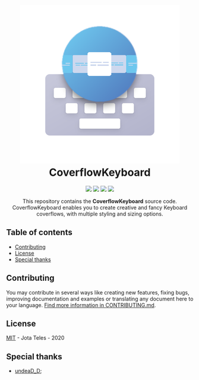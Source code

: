 <h1 align="center">
  <br>
    <img src="docs/logo.png"/>
  <br>
  CoverflowKeyboard
</h1>

<p align="center">
  <img src="https://badgen.net/github/tag/micromatch/micromatch" />
  <img src="https://badgen.net/badge/icon/Cocoapods, SPM?label=Integration" />
  <img src="https://badgen.net/badge/icon/iOS, iPadOS?label=Platforms" />
  <img src="https://badgen.net/github/license/micromatch/micromatch" />
  <br>
</p>

<p align="center">
  This repository contains the <strong>CoverflowKeyboard</strong> source code.
  CoverflowKeyboard enables you to create creative and fancy Keyboard coverflows, with multiple styling and sizing options.
</p>

## Table of contents

  * [Contributing](#contributing)
  * [License](#license)
  * [Special thanks](#special-thanks)

## Contributing

You may contribute in several ways like creating new features, fixing bugs, improving documentation and examples
or translating any document here to your language. [Find more information in CONTRIBUTING.md](CONTRIBUTING.md).

## License

[MIT](LICENSE) - Jota Teles - 2020

## Special thanks

* [undeaD_D](https://github.com/undeaDD);
